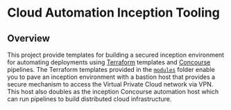 # Cloud Automation Inception Tooling

## Overview

This project provide templates for building a secured inception environment for automating deployments using [Terraform](https://www.terraform.io/) templates and [Concourse](https://concourse-ci.org/) pipelines. The Terraform templates provided in the [`modules`](modules) folder enable you to pave an inception environment with a bastion host that provides a secure mechanism to access the Virtual Private Cloud network via VPN. This host also doubles as the inception Concourse automation host which can run pipelines to build distributed cloud infrastructure.